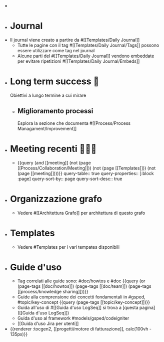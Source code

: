 -
- # Journal
- Il journal viene creato a partire da #[[Templates/Daily Journal]]
	- Tutte le pagine con il tag #[[Templates/Daily Journal/Tags]] possono essere utilizzare come tag nel journal
	- Alcune parti del #[[Templates/Daily Journal]] vendono embeddate per evitare ripetizioni #[[Templates/Daily Journal/Embeds]]
- # Long term success 🎯
  Obiettivi a lungo termine a cui mirare
	- ## Miglioramento processi
	  Esplora la sezione che documenta #[[Process/Process Managament/Improvement]]
- # Meeting recenti 🧑‍🤝‍🧑
	- {{query (and [[meeting]] (not (page [[Process/Collaboration/Meeting]])) (not (page [[Templates]])) (not (page [[meeting]])))}}
	  query-table:: true
	  query-properties:: [:block :page]
	  query-sort-by:: page
	  query-sort-desc:: true
- # Organizzazione grafo
	- Vedere #[[Architettura Grafo]] per architettura di questo grafo
- # Templates
	- Vedere #Templates per i vari tempates disponibili
- # Guide d'uso
	- Tag correlati alle guide sono: #doc/howtos e #doc
	  {{query (or (page-tags [[doc/howtos]]) (page-tags [[doc/team]]) (page-tags [[process/knowledge sharing]]))}}
	- Guide alla comprensione dei concetti fondamentali in #gsped, #topic/key-concept
	  {{query (page-tags [[topic/key-concept]])}}
	- Guida all'uso di #[[Guida d'uso LogSeq]] si trova a [questa pagina]([[Guida d'uso LogSeq]])
	- Guida d'uso al framework #models/gsped/codeigniter
	- [[Guida d'uso Jira per utenti]]
- {{renderer :tocgen2, [[progetti/motore di fatturazione]], calc(100vh - 135px)}}